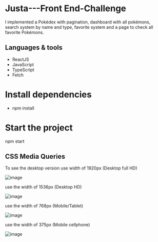 # Justa---Front End-Challenge

I implemented a Pokédex with pagination, dashboard with all pokémons, search system by name and type, favorite system and a page to check all favorite Pokémons.

## Languages & tools

- ReactJS
- JavaScript
- TypeScript
- Fetch





# Install dependencies
- npm install

# Start the project
npm start

## CSS Media Queries
To see the desktop version
use width of 1920px (Desktop full HD) 

![image](https://user-images.githubusercontent.com/87839952/184237532-5cce3f58-62a3-4659-b70e-dbcd72cafb65.png)


use the width of 1536px (Desktop HD)

![image](https://user-images.githubusercontent.com/87839952/184237487-d5a73458-c0c5-4f13-b8b3-bed61c217e29.png)


use the width of 768px (Mobile/Tablet) 

![image](https://user-images.githubusercontent.com/87839952/184237446-aa7e8491-0000-4967-a507-91c142d8b7f4.png)


use the width of 375px (Mobile cellphone)

![image](https://user-images.githubusercontent.com/87839952/184237393-fb4ac6e0-cc95-4fc0-95e8-90472dfa224a.png)
